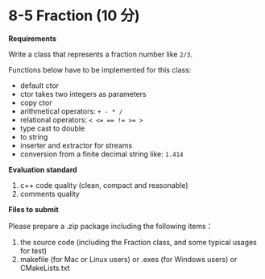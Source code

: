 # 8-5 Fraction (10 分)

**Requirements**

Write a class that represents a fraction number like `2/3`.

Functions below have to be implemented for this class:

- default ctor
- ctor takes two integers as parameters
- copy ctor
- arithmetical operators: `+ - * /`
- relational operators: `< <= == != >= >`
- type cast to double
- to string
- inserter and extractor for streams
- conversion from a finite decimal string like: `1.414`

**Evaluation standard**

1. c++ code quality (clean, compact and reasonable)
2. comments quality

**Files to submit**

Please prepare a .zip package including the following items：

1. the source code (including the Fraction class, and some typical usages for test)
2. makefile (for Mac or Linux users) or .exes (for Windows users) or CMakeLists.txt